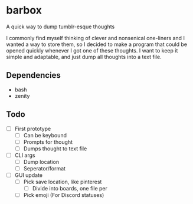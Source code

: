 # barbox
A quick way to dump tumblr-esque thoughts

I commonly find myself thinking of clever and nonsenical one-liners and I wanted a way to store them, so I decided to make a program that could be opened quickly whenever I got one of these thoughts. I want to keep it simple and adaptable, and just dump all thoughts into a text file.

## Dependencies
- bash
- zenity

## Todo
- [ ] First prototype
    - [ ] Can be keybound
    - [ ] Prompts for thought
    - [ ] Dumps thought to text file
- [ ] CLI args
    - [ ] Dump location
    - [ ] Seperator/format
- [ ] GUI update
    - [ ] Pick save location, like pinterest
        - [ ] Divide into boards, one file per
    - [ ] Pick emoji (For Discord statuses)
